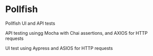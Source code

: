 # Pollfish
Pollfish UI and API tests

API testing usingg Mocha with Chai assertions, and AXIOS for HTTP requests

UI test using Aypress and ASIOS for HTTP requests
